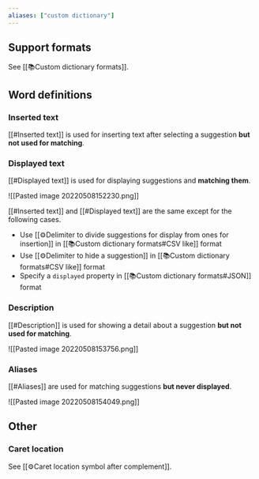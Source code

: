 ```yaml
---
aliases: ["custom dictionary"]
---
```


## Support formats

See [[📚Custom dictionary formats]].


## Word definitions

### Inserted text

[[#Inserted text]] is used for inserting text after selecting a suggestion **but not used for matching**.

### Displayed text

[[#Displayed text]] is used for displaying suggestions and **matching them**.

![[Pasted image 20220508152230.png]]


[[#Inserted text]] and [[#Displayed text]] are the same except for the following cases.

- Use [[⚙️Delimiter to divide suggestions for display from ones for insertion]] in [[📚Custom dictionary formats#CSV like]] format
- Use [[⚙️Delimiter to hide a suggestion]] in [[📚Custom dictionary formats#CSV like]] format
- Specify a `displayed` property in [[📚Custom dictionary formats#JSON]] format
 
### Description

[[#Description]] is used for showing a detail about a suggestion **but not used for matching**.

![[Pasted image 20220508153756.png]]

### Aliases

[[#Aliases]] are used for matching suggestions **but never displayed**.

![[Pasted image 20220508154049.png]]

## Other

### Caret location

See [[⚙️Caret location symbol after complement]].
